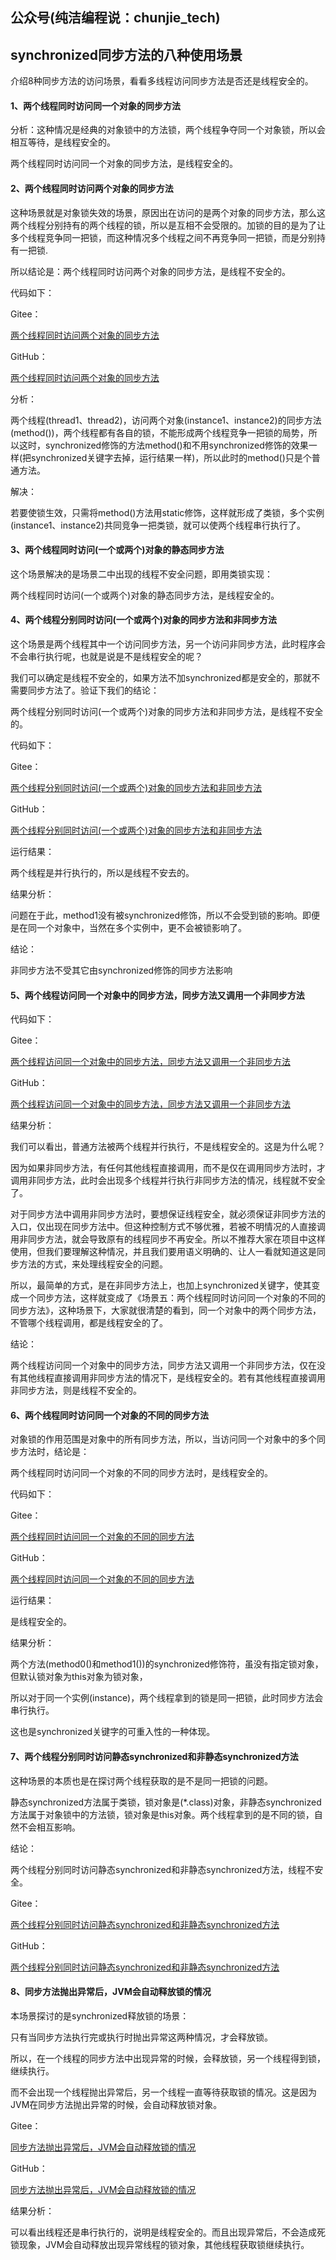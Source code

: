## 公众号(纯洁编程说：chunjie_tech)

## synchronized同步方法的八种使用场景

介绍8种同步方法的访问场景，看看多线程访问同步方法是否还是线程安全的。

#### 1、两个线程同时访问同一个对象的同步方法

分析：这种情况是经典的对象锁中的方法锁，两个线程争夺同一个对象锁，所以会相互等待，是线程安全的。

两个线程同时访问同一个对象的同步方法，是线程安全的。

#### 2、两个线程同时访问两个对象的同步方法

这种场景就是对象锁失效的场景，原因出在访问的是两个对象的同步方法，那么这两个线程分别持有的两个线程的锁，所以是互相不会受限的。加锁的目的是为了让多个线程竞争同一把锁，而这种情况多个线程之间不再竞争同一把锁，而是分别持有一把锁.

所以结论是：两个线程同时访问两个对象的同步方法，是线程不安全的。

代码如下：

Gitee：

[两个线程同时访问两个对象的同步方法](https://gitee.com/zjhpure/studyNotes/tree/master/src/main/java/sync/Condition2.java)

GitHub：

[两个线程同时访问两个对象的同步方法](https://github.com/zjhpure/studyNotes/tree/master/src/main/java/sync/Condition2.java)

分析：

两个线程(thread1、thread2)，访问两个对象(instance1、instance2)的同步方法(method())，两个线程都有各自的锁，不能形成两个线程竞争一把锁的局势，所以这时，synchronized修饰的方法method()和不用synchronized修饰的效果一样(把synchronized关键字去掉，运行结果一样)，所以此时的method()只是个普通方法。

解决：

若要使锁生效，只需将method()方法用static修饰，这样就形成了类锁，多个实例(instance1、instance2)共同竞争一把类锁，就可以使两个线程串行执行了。

#### 3、两个线程同时访问(一个或两个)对象的静态同步方法

这个场景解决的是场景二中出现的线程不安全问题，即用类锁实现：

两个线程同时访问(一个或两个)对象的静态同步方法，是线程安全的。

#### 4、两个线程分别同时访问(一个或两个)对象的同步方法和非同步方法

这个场景是两个线程其中一个访问同步方法，另一个访问非同步方法，此时程序会不会串行执行呢，也就是说是不是线程安全的呢？

我们可以确定是线程不安全的，如果方法不加synchronized都是安全的，那就不需要同步方法了。验证下我们的结论：

两个线程分别同时访问(一个或两个)对象的同步方法和非同步方法，是线程不安全的。

代码如下：

Gitee：

[两个线程分别同时访问(一个或两个)对象的同步方法和非同步方法](https://gitee.com/zjhpure/studyNotes/tree/master/src/main/java/sync/Condition4.java)

GitHub：

[两个线程分别同时访问(一个或两个)对象的同步方法和非同步方法](https://github.com/zjhpure/studyNotes/tree/master/src/main/java/sync/Condition4.java)

运行结果：

两个线程是并行执行的，所以是线程不安去的。

结果分析：

问题在于此，method1没有被synchronized修饰，所以不会受到锁的影响。即便是在同一个对象中，当然在多个实例中，更不会被锁影响了。

结论：

非同步方法不受其它由synchronized修饰的同步方法影响

#### 5、两个线程访问同一个对象中的同步方法，同步方法又调用一个非同步方法

代码如下：

Gitee：

[两个线程访问同一个对象中的同步方法，同步方法又调用一个非同步方法](https://gitee.com/zjhpure/studyNotes/tree/master/src/main/java/sync/Condition5.java)

GitHub：

[两个线程访问同一个对象中的同步方法，同步方法又调用一个非同步方法](https://github.com/zjhpure/studyNotes/tree/master/src/main/java/sync/Condition5.java)

结果分析：

我们可以看出，普通方法被两个线程并行执行，不是线程安全的。这是为什么呢？

因为如果非同步方法，有任何其他线程直接调用，而不是仅在调用同步方法时，才调用非同步方法，此时会出现多个线程并行执行非同步方法的情况，线程就不安全了。

对于同步方法中调用非同步方法时，要想保证线程安全，就必须保证非同步方法的入口，仅出现在同步方法中。但这种控制方式不够优雅，若被不明情况的人直接调用非同步方法，就会导致原有的线程同步不再安全。所以不推荐大家在项目中这样使用，但我们要理解这种情况，并且我们要用语义明确的、让人一看就知道这是同步方法的方式，来处理线程安全的问题。

所以，最简单的方式，是在非同步方法上，也加上synchronized关键字，使其变成一个同步方法，这样就变成了《场景五：两个线程同时访问同一个对象的不同的同步方法》，这种场景下，大家就很清楚的看到，同一个对象中的两个同步方法，不管哪个线程调用，都是线程安全的了。

结论：

两个线程访问同一个对象中的同步方法，同步方法又调用一个非同步方法，仅在没有其他线程直接调用非同步方法的情况下，是线程安全的。若有其他线程直接调用非同步方法，则是线程不安全的。

#### 6、两个线程同时访问同一个对象的不同的同步方法

对象锁的作用范围是对象中的所有同步方法，所以，当访问同一个对象中的多个同步方法时，结论是：

两个线程同时访问同一个对象的不同的同步方法时，是线程安全的。

代码如下：

Gitee：

[两个线程同时访问同一个对象的不同的同步方法](https://gitee.com/zjhpure/studyNotes/tree/master/src/main/java/sync/Condition6.java)

GitHub：

[两个线程同时访问同一个对象的不同的同步方法](https://github.com/zjhpure/studyNotes/tree/master/src/main/java/sync/Condition6.java)

运行结果：

是线程安全的。

结果分析：

两个方法(method0()和method1())的synchronized修饰符，虽没有指定锁对象，但默认锁对象为this对象为锁对象，

所以对于同一个实例(instance)，两个线程拿到的锁是同一把锁，此时同步方法会串行执行。

这也是synchronized关键字的可重入性的一种体现。

#### 7、两个线程分别同时访问静态synchronized和非静态synchronized方法

这种场景的本质也是在探讨两个线程获取的是不是同一把锁的问题。

静态synchronized方法属于类锁，锁对象是(*.class)对象，非静态synchronized方法属于对象锁中的方法锁，锁对象是this对象。两个线程拿到的是不同的锁，自然不会相互影响。

结论：

两个线程分别同时访问静态synchronized和非静态synchronized方法，线程不安全。

Gitee：

[两个线程分别同时访问静态synchronized和非静态synchronized方法](https://gitee.com/zjhpure/studyNotes/tree/master/src/main/java/sync/Condition7.java)

GitHub：

[两个线程分别同时访问静态synchronized和非静态synchronized方法](https://github.com/zjhpure/studyNotes/tree/master/src/main/java/sync/Condition7.java)

#### 8、同步方法抛出异常后，JVM会自动释放锁的情况

本场景探讨的是synchronized释放锁的场景：

只有当同步方法执行完或执行时抛出异常这两种情况，才会释放锁。

所以，在一个线程的同步方法中出现异常的时候，会释放锁，另一个线程得到锁，继续执行。

而不会出现一个线程抛出异常后，另一个线程一直等待获取锁的情况。这是因为JVM在同步方法抛出异常的时候，会自动释放锁对象。

Gitee：

[同步方法抛出异常后，JVM会自动释放锁的情况](https://gitee.com/zjhpure/studyNotes/tree/master/src/main/java/sync/Condition8.java)

GitHub：

[同步方法抛出异常后，JVM会自动释放锁的情况](https://github.com/zjhpure/studyNotes/tree/master/src/main/java/sync/Condition8.java)

结果分析：

可以看出线程还是串行执行的，说明是线程安全的。而且出现异常后，不会造成死锁现象，JVM会自动释放出现异常线程的锁对象，其他线程获取锁继续执行。